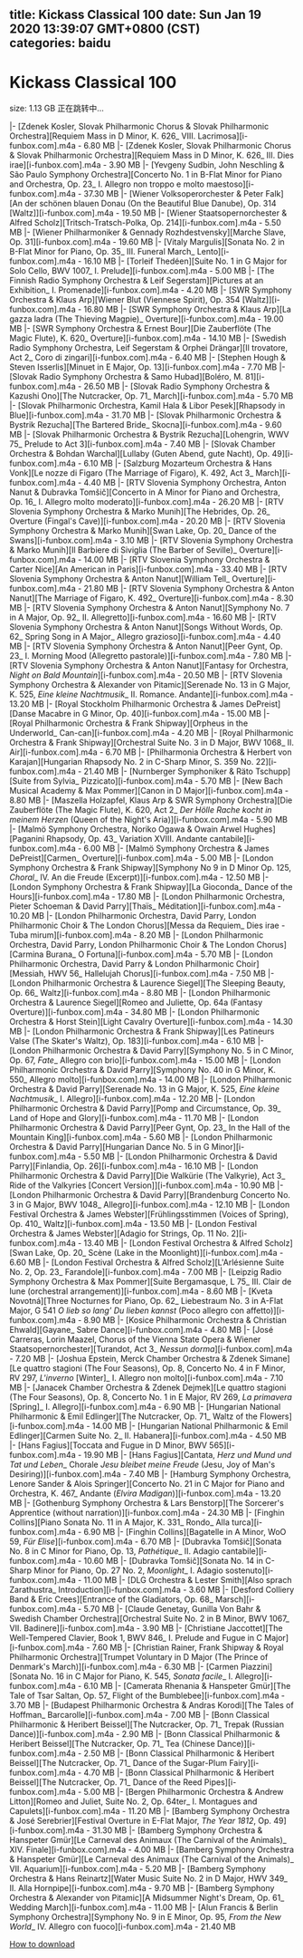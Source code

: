 
title: Kickass Classical 100
date: Sun Jan 19 2020 13:39:07 GMT+0800 (CST)    
categories: baidu
---

# Kickass Classical 100
size: 1.13 GB
 正在跳转中...
 
|- [Zdenek Kosler, Slovak Philharmonic Chorus & Slovak Philharmonic Orchestra][Requiem Mass in D Minor, K. 626_ VIII. Lacrimosa][i-funbox.com].m4a - 6.80 MB
|- [Zdenek Kosler, Slovak Philharmonic Chorus & Slovak Philharmonic Orchestra][Requiem Mass in D Minor, K. 626_ III. Dies irae][i-funbox.com].m4a - 3.90 MB
|- [Yevgeny Sudbin, John Neschling & São Paulo Symphony Orchestra][Concerto No. 1 in B-Flat Minor for Piano and Orchestra, Op. 23_ I. Allegro non troppo e molto maestoso][i-funbox.com].m4a - 37.30 MB
|- [Wiener Volksoperorchester & Peter Falk][An der schönen blauen Donau (On the Beautiful Blue Danube), Op. 314 [Waltz]][i-funbox.com].m4a - 19.50 MB
|- [Wiener Staatsopernorchester & Alfred Scholz][Tritsch-Tratsch-Polka, Op. 214][i-funbox.com].m4a - 5.50 MB
|- [Wiener Philharmoniker & Gennady Rozhdestvensky][Marche Slave, Op. 31][i-funbox.com].m4a - 19.60 MB
|- [Vitaly Margulis][Sonata No. 2 in B-Flat Minor for Piano, Op. 35_ III. Funeral March_ Lento][i-funbox.com].m4a - 16.10 MB
|- [Torleif Thedéen][Suite No. 1 in G Major for Solo Cello, BWV 1007_ I. Prelude][i-funbox.com].m4a - 5.00 MB
|- [The Finnish Radio Symphony Orchestra & Leif Segerstam][Pictures at an Exhibition_ I. Promenade][i-funbox.com].m4a - 4.20 MB
|- [SWR Symphony Orchestra & Klaus Arp][Wiener Blut (Viennese Spirit), Op. 354 [Waltz]][i-funbox.com].m4a - 16.80 MB
|- [SWR Symphony Orchestra & Klaus Arp][La gazza ladra (The Thieving Magpie)_ Overture][i-funbox.com].m4a - 19.00 MB
|- [SWR Symphony Orchestra & Ernest Bour][Die Zauberflöte (The Magic Flute), K. 620_ Overture][i-funbox.com].m4a - 14.10 MB
|- [Swedish Radio Symphony Orchestra, Leif Segerstam & Orphei Drängar][Il trovatore, Act 2_ Coro di zingari][i-funbox.com].m4a - 6.40 MB
|- [Stephen Hough & Steven Isserlis][Minuet in E Major, Op. 13][i-funbox.com].m4a - 7.70 MB
|- [Slovak Radio Symphony Orchestra & Samo Hubad][Boléro, M. 81][i-funbox.com].m4a - 26.50 MB
|- [Slovak Radio Symphony Orchestra & Kazushi Ono][The Nutcracker, Op. 71_ March][i-funbox.com].m4a - 5.70 MB
|- [Slovak Philharmonic Orchestra, Kamil Hala & Libor Pesek][Rhapsody in Blue][i-funbox.com].m4a - 31.70 MB
|- [Slovak Philharmonic Orchestra & Bystrik Rezucha][The Bartered Bride_ Skocna][i-funbox.com].m4a - 9.60 MB
|- [Slovak Philharmonic Orchestra & Bystrik Rezucha][Lohengrin, WWV 75_ Prelude to Act 3][i-funbox.com].m4a - 7.40 MB
|- [Slovak Chamber Orchestra & Bohdan Warchal][Lullaby (Guten Abend, gute Nacht), Op. 49][i-funbox.com].m4a - 6.10 MB
|- [Salzburg Mozarteum Orchestra & Hans Vonk][Le nozze di Figaro (The Marriage of Figaro), K. 492, Act 3_ March][i-funbox.com].m4a - 4.40 MB
|- [RTV Slovenia Symphony Orchestra, Anton Nanut & Dubravka Tomšič][Concerto in A Minor for Piano and Orchestra, Op. 16_ I. Allegro molto moderato][i-funbox.com].m4a - 26.20 MB
|- [RTV Slovenia Symphony Orchestra & Marko Munih][The Hebrides, Op. 26_ Overture (Fingal's Cave)][i-funbox.com].m4a - 20.20 MB
|- [RTV Slovenia Symphony Orchestra & Marko Munih][Swan Lake, Op. 20_ Dance of the Swans][i-funbox.com].m4a - 3.10 MB
|- [RTV Slovenia Symphony Orchestra & Marko Munih][Il Barbiere di Siviglia (The Barber of Seville)_ Overture][i-funbox.com].m4a - 14.00 MB
|- [RTV Slovenia Symphony Orchestra & Carter Nice][An American in Paris][i-funbox.com].m4a - 33.40 MB
|- [RTV Slovenia Symphony Orchestra & Anton Nanut][William Tell_ Overture][i-funbox.com].m4a - 21.80 MB
|- [RTV Slovenia Symphony Orchestra & Anton Nanut][The Marriage of Figaro, K. 492_ Overture][i-funbox.com].m4a - 8.30 MB
|- [RTV Slovenia Symphony Orchestra & Anton Nanut][Symphony No. 7 in A Major, Op. 92_ II. Allegretto][i-funbox.com].m4a - 16.60 MB
|- [RTV Slovenia Symphony Orchestra & Anton Nanut][Songs Without Words, Op. 62_ Spring Song in A Major_ Allegro grazioso][i-funbox.com].m4a - 4.40 MB
|- [RTV Slovenia Symphony Orchestra & Anton Nanut][Peer Gynt, Op. 23_ I. Morning Mood (Allegretto pastorale)][i-funbox.com].m4a - 7.80 MB
|- [RTV Slovenia Symphony Orchestra & Anton Nanut][Fantasy for Orchestra, _Night on Bald Mountain_][i-funbox.com].m4a - 20.50 MB
|- [RTV Slovenia Symphony Orchestra & Alexander von Pitamic][Serenade No. 13 in G Major, K. 525, _Eine kleine Nachtmusik__ II. Romance. Andante][i-funbox.com].m4a - 13.20 MB
|- [Royal Stockholm Philharmonic Orchestra & James DePreist][Danse Macabre in G Minor, Op. 40][i-funbox.com].m4a - 15.00 MB
|- [Royal Philharmonic Orchestra & Frank Shipway][Orpheus in the Underworld_ Can-can][i-funbox.com].m4a - 4.20 MB
|- [Royal Philharmonic Orchestra & Frank Shipway][Orchestral Suite No. 3 in D Major, BWV 1068_ II. Air][i-funbox.com].m4a - 6.70 MB
|- [Philharmonia Orchestra & Herbert von Karajan][Hungarian Rhapsody No. 2 in C-Sharp Minor, S. 359 No. 22][i-funbox.com].m4a - 21.40 MB
|- [Nurnberger Symphoniker & Räto Tschupp][Suite from Sylvia_ Pizzicato][i-funbox.com].m4a - 5.70 MB
|- [New Bach Musical Academy & Max Pommer][Canon in D Major][i-funbox.com].m4a - 8.80 MB
|- [Maszella Holzapfel, Klaus Arp & SWR Symphony Orchestra][Die Zauberflöte (The Magic Flute), K. 620, Act 2_ _Der Hölle Rache kocht in meinem Herzen_ (Queen of the Night's Aria)][i-funbox.com].m4a - 5.90 MB
|- [Malmö Symphony Orchestra, Noriko Ogawa & Owain Arwel Hughes][Paganini Rhapsody, Op. 43_ Variation XVIII. Andante cantabile][i-funbox.com].m4a - 6.00 MB
|- [Malmö Symphony Orchestra & James DePreist][Carmen_ Overture][i-funbox.com].m4a - 5.00 MB
|- [London Symphony Orchestra & Frank Shipway][Symphony No 9 in D Minor Op. 125, _Choral__ IV. An die Freude (Excerpt)][i-funbox.com].m4a - 12.50 MB
|- [London Symphony Orchestra & Frank Shipway][La Gioconda_ Dance of the Hours][i-funbox.com].m4a - 17.80 MB
|- [London Philharmonic Orchestra, Pieter Schoeman & David Parry][Thaïs_ Méditation][i-funbox.com].m4a - 10.20 MB
|- [London Philharmonic Orchestra, David Parry, London Philharmonic Choir & The London Chorus][Messa da Requiem_ Dies irae - Tuba mirum][i-funbox.com].m4a - 8.20 MB
|- [London Philharmonic Orchestra, David Parry, London Philharmonic Choir & The London Chorus][Carmina Burana_ O Fortuna][i-funbox.com].m4a - 5.70 MB
|- [London Philharmonic Orchestra, David Parry & London Philharmonic Choir][Messiah, HWV 56_ Hallelujah Chorus][i-funbox.com].m4a - 7.50 MB
|- [London Philharmonic Orchestra & Laurence Siegel][The Sleeping Beauty, Op. 66_ Waltz][i-funbox.com].m4a - 8.80 MB
|- [London Philharmonic Orchestra & Laurence Siegel][Romeo and Juliette, Op. 64a (Fantasy Overture)][i-funbox.com].m4a - 34.80 MB
|- [London Philharmonic Orchestra & Horst Stein][Light Cavalry Overture][i-funbox.com].m4a - 14.30 MB
|- [London Philharmonic Orchestra & Frank Shipway][Les Patineurs Valse (The Skater's Waltz), Op. 183][i-funbox.com].m4a - 6.10 MB
|- [London Philharmonic Orchestra & David Parry][Symphony No. 5 in C Minor, Op. 67, _Fate__ Allegro con brio][i-funbox.com].m4a - 15.00 MB
|- [London Philharmonic Orchestra & David Parry][Symphony No. 40 in G Minor, K. 550_ Allegro molto][i-funbox.com].m4a - 14.00 MB
|- [London Philharmonic Orchestra & David Parry][Serenade No. 13 in G Major, K. 525, _Eine kleine Nachtmusik__ I. Allegro][i-funbox.com].m4a - 12.20 MB
|- [London Philharmonic Orchestra & David Parry][Pomp and Circumstance, Op. 39_ Land of Hope and Glory][i-funbox.com].m4a - 11.70 MB
|- [London Philharmonic Orchestra & David Parry][Peer Gynt, Op. 23_ In the Hall of the Mountain King][i-funbox.com].m4a - 5.60 MB
|- [London Philharmonic Orchestra & David Parry][Hungarian Dance No. 5 in G Minor][i-funbox.com].m4a - 5.50 MB
|- [London Philharmonic Orchestra & David Parry][Finlandia, Op. 26][i-funbox.com].m4a - 16.10 MB
|- [London Philharmonic Orchestra & David Parry][Die Walkürie (The Valkyrie), Act 3_ Ride of the Valkyries [Concert Version]][i-funbox.com].m4a - 10.90 MB
|- [London Philharmonic Orchestra & David Parry][Brandenburg Concerto No. 3 in G Major, BWV 1048_ Allegro][i-funbox.com].m4a - 12.10 MB
|- [London Festival Orchestra & James Webster][Frühlingsstimmen (Voices of Spring), Op. 410_ Waltz][i-funbox.com].m4a - 13.50 MB
|- [London Festival Orchestra & James Webster][Adagio for Strings, Op. 11 No. 2][i-funbox.com].m4a - 13.40 MB
|- [London Festival Orchestra & Alfred Scholz][Swan Lake, Op. 20_ Scène (Lake in the Moonlight)][i-funbox.com].m4a - 6.60 MB
|- [London Festival Orchestra & Alfred Scholz][L'Arlésienne Suite No. 2, Op. 23_ Farandole][i-funbox.com].m4a - 7.00 MB
|- [Leipzig Radio Symphony Orchestra & Max Pommer][Suite Bergamasque, L 75_ III. Clair de lune (orchestral arrangement)][i-funbox.com].m4a - 8.60 MB
|- [Kveta Novotná][Three Nocturnes for Piano, Op. 62_ Liebestraum No. 3 in A-Flat Major, G 541 _O lieb so lang' Du lieben kannst_ (Poco allegro con affetto)][i-funbox.com].m4a - 8.90 MB
|- [Kosice Philharmonic Orchestra & Christian Ehwald][Gayane_ Sabre Dance][i-funbox.com].m4a - 4.80 MB
|- [José Carreras, Lorin Maazel, Chorus of the Vienna State Opera & Wiener Staatsopernorchester][Turandot, Act 3_ _Nessun dorma_][i-funbox.com].m4a - 7.20 MB
|- [Joshua Epstein, Merck Chamber Orchestra & Zdenek Simane][Le quattro stagioni (The Four Seasons), Op. 8, Concerto No. 4 in F Minor, RV 297, _L'inverno_ [Winter]_ I. Allegro non molto][i-funbox.com].m4a - 7.10 MB
|- [Janacek Chamber Orchestra & Zdenek Dejmek][Le quattro stagioni (The Four Seasons), Op. 8, Concerto No. 1 in E Major, RV 269, _La primavera_ [Spring]_ I. Allegro][i-funbox.com].m4a - 6.90 MB
|- [Hungarian National Philharmonic & Emil Edlinger][The Nutcracker, Op. 71_ Waltz of the Flowers][i-funbox.com].m4a - 14.00 MB
|- [Hungarian National Philharmonic & Emil Edlinger][Carmen Suite No. 2_ II. Habanera][i-funbox.com].m4a - 4.50 MB
|- [Hans Fagius][Toccata and Fugue in D Minor, BWV 565][i-funbox.com].m4a - 19.90 MB
|- [Hans Fagius][Cantata, _Herz und Mund und Tat und Leben__ Chorale _Jesu bleibet meine Freude_ (Jesu, Joy of Man's Desiring)][i-funbox.com].m4a - 7.40 MB
|- [Hamburg Symphony Orchestra, Lenore Sander & Alois Springer][Concerto No. 21 in C Major for Piano and Orchestra, K. 467_ Andante (_Elvira Madigan_)][i-funbox.com].m4a - 13.20 MB
|- [Gothenburg Symphony Orchestra & Lars Benstorp][The Sorcerer's Apprentice (without narration)][i-funbox.com].m4a - 24.30 MB
|- [Finghin Collins][Piano Sonata No. 11 in A Major, K. 331_ Rondo_ Alla turca][i-funbox.com].m4a - 6.90 MB
|- [Finghin Collins][Bagatelle in A Minor, WoO 59, _Für Elise_][i-funbox.com].m4a - 6.70 MB
|- [Dubravka Tomšič][Sonata No. 8 in C Minor for Piano, Op. 13, _Pathétique__ II. Adagio cantabile][i-funbox.com].m4a - 10.60 MB
|- [Dubravka Tomšič][Sonata No. 14 in C-Sharp Minor for Piano, Op. 27 No. 2, _Moonlight__ I. Adagio sostenuto][i-funbox.com].m4a - 11.00 MB
|- [DLG Orchestra & Lester Smith][Also sprach Zarathustra_ Introduction][i-funbox.com].m4a - 3.60 MB
|- [Desford Colliery Band & Eric Crees][Entrance of the Gladiators, Op. 68_ Marsch][i-funbox.com].m4a - 5.70 MB
|- [Claude Genetay, Gunilla Von Bahr & Swedish Chamber Orchestra][Orchestral Suite No. 2 in B Minor, BWV 1067_ VII. Badinere][i-funbox.com].m4a - 3.90 MB
|- [Christiane Jaccottet][The Well-Tempered Clavier, Book 1, BWV 846_ I. Prelude and Fugue in C Major][i-funbox.com].m4a - 7.60 MB
|- [Christian Rainer, Frank Shipway & Royal Philharmonic Orchestra][Trumpet Voluntary in D Major (The Prince of Denmark's March)][i-funbox.com].m4a - 6.30 MB
|- [Carmen Piazzini][Sonata No. 16 in C Major for Piano, K. 545, _Sonata facile__ I. Allegro][i-funbox.com].m4a - 6.10 MB
|- [Camerata Rhenania & Hanspeter Gmür][The Tale of Tsar Saltan, Op. 57_ Flight of the Bumblebee][i-funbox.com].m4a - 3.70 MB
|- [Budapest Philharmonic Orchestra & Andras Korodi][The Tales of Hoffman_ Barcarolle][i-funbox.com].m4a - 7.00 MB
|- [Bonn Classical Philharmonic & Heribert Beissel][The Nutcracker, Op. 71_ Trepak (Russian Dance)][i-funbox.com].m4a - 2.90 MB
|- [Bonn Classical Philharmonic & Heribert Beissel][The Nutcracker, Op. 71_ Tea (Chinese Dance)][i-funbox.com].m4a - 2.50 MB
|- [Bonn Classical Philharmonic & Heribert Beissel][The Nutcracker, Op. 71_ Dance of the Sugar-Plum Fairy][i-funbox.com].m4a - 4.70 MB
|- [Bonn Classical Philharmonic & Heribert Beissel][The Nutcracker, Op. 71_ Dance of the Reed Pipes][i-funbox.com].m4a - 5.00 MB
|- [Bergen Philharmonic Orchestra & Andrew Litton][Romeo and Juliet, Suite No. 2, Op. 64ter_ I. Montagues and Capulets][i-funbox.com].m4a - 11.20 MB
|- [Bamberg Symphony Orchestra & José Serebrier][Festival Overture in E-Flat Major, _The Year 1812_, Op. 49][i-funbox.com].m4a - 31.30 MB
|- [Bamberg Symphony Orchestra & Hanspeter Gmür][Le Carneval des Animaux (The Carnival of the Animals)_ XIV. Finale][i-funbox.com].m4a - 4.00 MB
|- [Bamberg Symphony Orchestra & Hanspeter Gmür][Le Carneval des Animaux (The Carnival of the Animals)_ VII. Aquarium][i-funbox.com].m4a - 5.20 MB
|- [Bamberg Symphony Orchestra & Hans Reinartz][Water Music Suite No. 2 in D Major, HWV 349_ II. Alla Hornpipe][i-funbox.com].m4a - 9.70 MB
|- [Bamberg Symphony Orchestra & Alexander von Pitamic][A Midsummer Night's Dream, Op. 61_ Wedding March][i-funbox.com].m4a - 11.00 MB
|- [Alun Francis & Berlin Symphony Orchestra][Symphony No. 9 in E Minor, Op. 95, _From the New World__ IV. Allegro con fuoco][i-funbox.com].m4a - 21.40 MB

[How to download](https://bpcam.bemobtrk.com/go/2ceec3aa-1ca2-46d6-b9ff-aaa5c184517c?jno=5532)